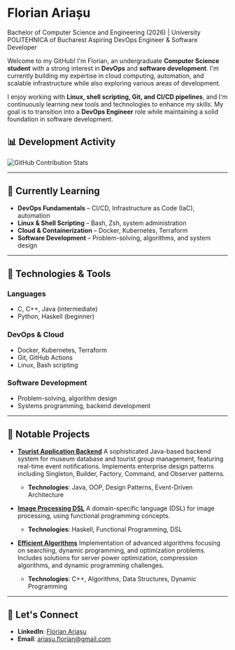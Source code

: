# Florian Ariașu
Bachelor of Computer Science and Engineering (2026) | University POLITEHNICA of Bucharest
Aspiring DevOps Engineer & Software Developer

Welcome to my GitHub! I'm Florian, an undergraduate **Computer Science student** with a strong interest in **DevOps** and **software development**. I'm currently building my expertise in cloud computing, automation, and scalable infrastructure while also exploring various areas of development.

I enjoy working with **Linux, shell scripting, Git, and CI/CD pipelines**, and I'm continuously learning new tools and technologies to enhance my skills. My goal is to transition into a **DevOps Engineer** role while maintaining a solid foundation in software development.

## 📊 **Development Activity**
![GitHub Contribution Stats](https://github-readme-stats.vercel.app/api?username=florian-ariasu&show_icons=true&hide_title=true&count_private=true&hide_border=true&theme=transparent&hide_rank=true)

---

## 🌱 **Currently Learning**

- **DevOps Fundamentals** – CI/CD, Infrastructure as Code (IaC), automation
- **Linux & Shell Scripting** – Bash, Zsh, system administration
- **Cloud & Containerization** – Docker, Kubernetes, Terraform
- **Software Development** – Problem-solving, algorithms, and system design

---

## 🚀 **Technologies & Tools**

### **Languages**
- C, C++, Java (intermediate)
- Python, Haskell (beginner)

### **DevOps & Cloud**
- Docker, Kubernetes, Terraform
- Git, GitHub Actions
- Linux, Bash scripting

### **Software Development**
- Problem-solving, algorithm design
- Systems programming, backend development

---

## 📌 **Notable Projects**

- **[Tourist Application Backend](https://github.com/florian-ariasu/tourist-application-backend)**
  A sophisticated Java-based backend system for museum database and tourist group management, featuring real-time event notifications. Implements enterprise design patterns including Singleton, Builder, Factory, Command, and Observer patterns.
  - **Technologies**: Java, OOP, Design Patterns, Event-Driven Architecture

- **[Image Processing DSL](https://github.com/florian-ariasu/dsl-image-processing)**
  A domain-specific language (DSL) for image processing, using functional programming concepts.
  - **Technologies**: Haskell, Functional Programming, DSL

- **[Efficient Algorithms](https://github.com/florian-ariasu/server-colour-encrypt)**
  Implementation of advanced algorithms focusing on searching, dynamic programming, and optimization problems. Includes solutions for server power optimization, compression algorithms, and dynamic programming challenges.
  - **Technologies**: C++, Algorithms, Data Structures, Dynamic Programming

---

## 💬 **Let's Connect**

- **LinkedIn**: [Florian Ariașu](https://linkedin.com/in/florianariasu)
- **Email**: ariasu.florian@gmail.com
